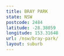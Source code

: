 ```yaml
---
title: BRAY PARK
state: NSW
postcode: 2484
latitude: -28.38059
longitude: 153.31648
url: /nsw/bray-park/
layout: suburb
---
```

